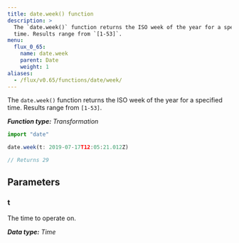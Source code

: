 ```yaml
---
title: date.week() function
description: >
  The `date.week()` function returns the ISO week of the year for a specified
  time. Results range from `[1-53]`.
menu:
  flux_0_65:
    name: date.week
    parent: Date
    weight: 1
aliases:
  - /flux/v0.65/functions/date/week/
---
```


The `date.week()` function returns the ISO week of the year for a specified time.
Results range from `[1-53]`.

_**Function type:** Transformation_  

```js
import "date"

date.week(t: 2019-07-17T12:05:21.012Z)

// Returns 29
```

## Parameters

### t
The time to operate on.

_**Data type:** Time_

